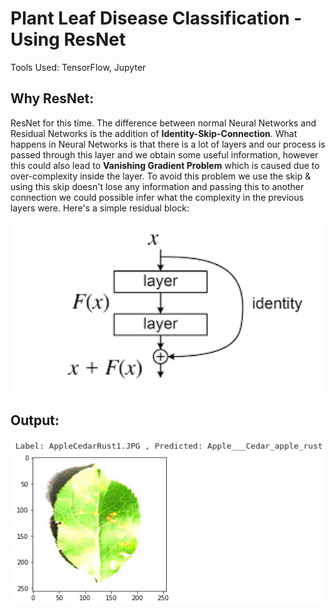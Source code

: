 # Plant Leaf Disease Classification - Using ResNet

Tools Used: TensorFlow, Jupyter 

## Why ResNet:

ResNet for this time. The difference between normal Neural Networks and Residual Networks is the addition of **Identity-Skip-Connection**. What happens in Neural Networks is that there is a lot of layers and our process is passed through this layer and we obtain some useful information, however this could also lead to **Vanishing Gradient Problem** which is caused due to over-complexity inside the layer. To avoid this problem we use the skip & using this skip doesn't lose any information and passing this to another connection we could possible infer what the complexity in the previous layers were. Here's a simple residual block:

<p> <img src="https://github.com/sanj33krsna/AI-ML-Stuff/blob/main/Plant_Leaf_Disease/ResNet.png" width="600"> </p>

## Output:

<p> <img src="https://github.com/sanj33krsna/AI-ML-Stuff/blob/main/Plant_Leaf_Disease/Screenshot%20from%202023-06-17%2021-11-06.png" width="600"> </p>
